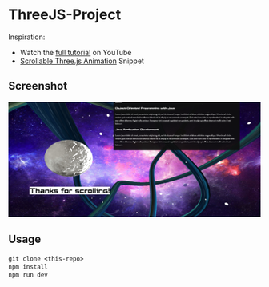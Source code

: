 # ThreeJS-Project

Inspiration:
- Watch the [full tutorial](https://youtu.be/Q7AOvWpIVHU) on YouTube
- [Scrollable Three.js Animation](https://fireship.io/snippets/threejs-scrollbar-animation) Snippet

## Screenshot
<h4 align="center">
<img src="/vite-project/Screenshot 2021-06-05 121515.png" width="1000px" /><br>
 <b></b>
</h4>

## Usage

```
git clone <this-repo>
npm install
npm run dev
```
